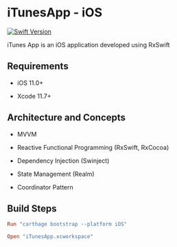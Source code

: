 
 # iTunesApp - iOS

[![Swift Version][swift-image]][swift-url]


iTunes  App is an iOS application developed using RxSwift
 
 

## Requirements

  

- iOS 11.0+

- Xcode 11.7+

  

## Architecture and Concepts

- MVVM

- Reactive Functional Programming (RxSwift, RxCocoa)

- Dependency Injection (Swinject)

- State Management (Realm)

- Coordinator Pattern




## Build Steps

    
```ruby
Run "carthage bootstrap --platform iOS"
```

```ruby
Open "iTunesApp.xcworkspace"
```



[swift-image]:https://img.shields.io/badge/swift-5.0-orange.svg

[swift-url]:  https://swift.org/

